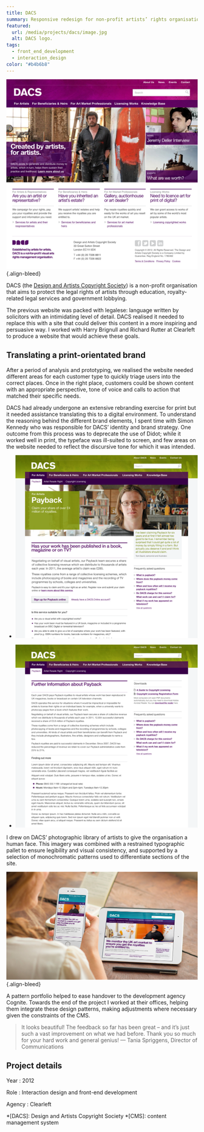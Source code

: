 ```yaml
---
title: DACS
summary: Responsive redesign for non-profit artists’ rights organisation.
featured:
  url: /media/projects/dacs/image.jpg
  alt: DACS logo.
tags:
  - front_end_development
  - interaction_design
color: "#b4b6b8"
---
```


![Home page.](/media/projects/dacs/homepage.png#screenshot)
{.align-bleed}

DACS (the [Design and Artists Copyright Society][1]) is a non-profit organisation that aims to protect the legal rights of artists through education, royalty-related legal services and government lobbying.

The previous website was packed with legalese: language written by solicitors with an intimidating level of detail. DACS realised it needed to replace this with a site that could deliver this content in a more inspiring and persuasive way. I worked with Harry Brignull and Richard Rutter at Clearleft to produce a website that would achieve these goals.

## Translating a print-orientated brand

After a period of analysis and prototyping, we realised the website needed different areas for each customer type to quickly triage users into the correct places. Once in the right place, customers could be shown content with an appropriate perspective, tone of voice and calls to action that matched their specific needs.

DACS had already undergone an extensive rebranding exercise for print but it needed assistance translating this to a digital environment. To understand the reasoning behind the different brand elements, I spent time with Simon Kennedy who was responsible for DACS’ identity and brand strategy. One outcome from this process was to deprecate the use of Didot; while it worked well in print, the typeface was ill-suited to screen, and few areas on the website needed to reflect the discursive tone for which it was intended.

- ![Landing page for the Payback service.](/media/projects/dacs/payback.png#screenshot "Artist photography shown front and centre on a page introducing DACS’ Payback service.")

- ![Further information about the Payback service.](/media/projects/dacs/payback_furtherinfo.png#screenshot "A restrained typographic pallet ensured legibility and visual consistency.")

I drew on DACS’ photographic library of artists to give the organisation a human face. This imagery was combined with a restrained typographic pallet to ensure legibility and visual consistency, and supported by a selection of monochromatic patterns used to differentiate sections of the site.

![The DACs website being viewed on a mobile phone and on a tablet.](/media/projects/dacs/responsive.jpg "A responsive layout meant the same content could be served to different devices, regardless of display size.")
{.align-bleed}

A pattern portfolio helped to ease handover to the development agency Cognite. Towards the end of the project I worked at their offices, helping them integrate these design patterns, making adjustments where necessary given the constraints of the CMS.

> It looks beautiful! The feedback so far has been great – and it’s just such a vast improvement on what we had before. Thank you so much for your hard work and general genius!
> — Tania Spriggens, Director of Communications

## Project details

Year
: 2012

Role
: Interaction design and front-end development

Agency
: Clearleft

[1]: https://www.dacs.org.uk

*[DACS]: Design and Artists Copyright Society
*[CMS]: content management system
